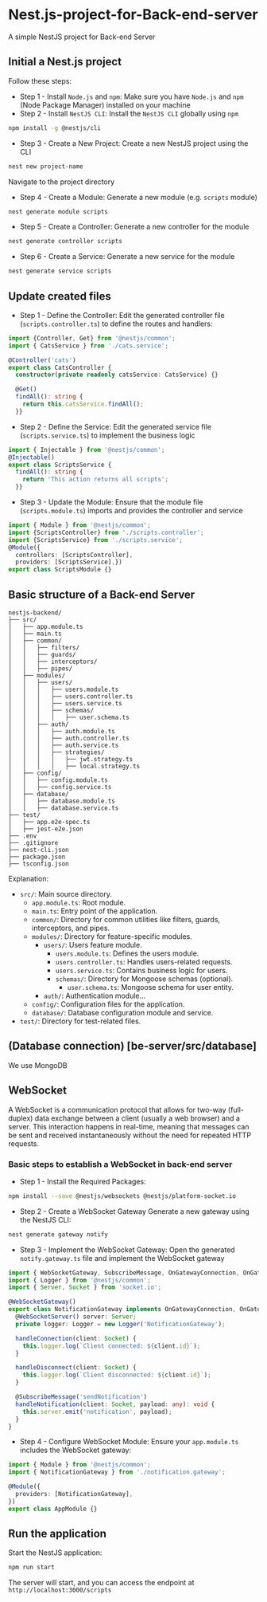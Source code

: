 # Nest.js-project-for-Back-end-server
A simple NestJS project for Back-end Server

## Initial a Nest.js project
Follow these steps:
- Step 1 - Install `Node.js` and `npm`: Make sure you have `Node.js` and `npm` (Node Package Manager) installed on your machine
- Step 2 - Install `NestJS CLI`: Install the `NestJS CLI` globally using `npm`
```bash
npm install -g @nestjs/cli
```
- Step 3 - Create a New Project: Create a new NestJS project using the CLI
```bash
nest new project-name
```
Navigate to the project directory
- Step 4 - Create a Module: Generate a new module (e.g. `scripts` module)
```bash
nest generate module scripts
```
- Step 5 - Create a Controller: Generate a new controller for the module
```bash 
nest generate controller scripts
```
- Step 6 - Create a Service: Generate a new service for the module
```bash
nest generate service scripts
```

## Update created files
- Step 1 - Define the Controller: Edit the generated controller file (`scripts.controller.ts`) to define the routes and handlers:
```typescript
import {Controller, Get} from '@nestjs/common';
import { CatsService } from './cats.service';

@Controller('cats')
export class CatsController {
  constructor(private readonly catsService: CatsService) {}

  @Get()
  findAll(): string {
    return this.catsService.findAll();
  }}
```

- Step 2 - Define the Service: Edit the generated service file (`scripts.service.ts`) to implement the business logic
```typescript
import { Injectable } from '@nestjs/common';
@Injectable()
export class ScriptsService {
  findAll(): string {
    return 'This action returns all scripts';
  }}
```

- Step 3 - Update the Module: Ensure that the module file (`scripts.module.ts`) imports and provides the controller and service
```typescript
import { Module } from '@nestjs/common';
import {ScriptsController} from './scripts.controller';
import {ScriptsService} from './scripts.service';
@Module({
  controllers: [ScriptsController],
  providers: [ScriptsService],})
export class ScriptsModule {}
```

## Basic structure of a Back-end Server
```
nestjs-backend/
├── src/
│   ├── app.module.ts
│   ├── main.ts
│   ├── common/
│   │   ├── filters/
│   │   ├── guards/
│   │   ├── interceptors/
│   │   ├── pipes/
│   ├── modules/
│   │   ├── users/
│   │   │   ├── users.module.ts
│   │   │   ├── users.controller.ts
│   │   │   ├── users.service.ts
│   │   │   ├── schemas/
│   │   │   │   ├── user.schema.ts
│   │   ├── auth/
│   │   │   ├── auth.module.ts
│   │   │   ├── auth.controller.ts
│   │   │   ├── auth.service.ts
│   │   │   ├── strategies/
│   │   │   │   ├── jwt.strategy.ts
│   │   │   │   ├── local.strategy.ts
│   ├── config/
│   │   ├── config.module.ts
│   │   ├── config.service.ts
│   ├── database/
│   │   ├── database.module.ts
│   │   ├── database.service.ts
├── test/
│   ├── app.e2e-spec.ts
│   ├── jest-e2e.json
├── .env
├── .gitignore
├── nest-cli.json
├── package.json
├── tsconfig.json
```
Explanation:
- `src/`: Main source directory.
	- `app.module.ts`: Root module.
	- `main.ts`: Entry point of the application.
	- `common/`: Directory for common utilities like filters, guards, interceptors, and pipes.
	- `modules/`: Directory for feature-specific modules.
		- `users/`: Users feature module.
			- `users.module.ts`: Defines the users module.
			- `users.controller.ts`: Handles users-related requests.
			- `users.service.ts`: Contains business logic for users.
			- `schemas/`: Directory for Mongoose schemas (optional).
				- `user.schema.ts`: Mongoose schema for user entity.
		- `auth/`: Authentication module…
	- `config/`: Configuration files for the application.
	- `database/`: Database configuration module and service.
- `test/`: Directory for test-related files.

## (Database connection) [be-server/src/database]
We use MongoDB

## WebSocket
A WebSocket is a communication protocol that allows for two-way (full-duplex) data exchange between a client (usually a web browser) and a server. This interaction happens in real-time, meaning that messages can be sent and received instantaneously without the need for repeated HTTP requests.

### Basic steps to establish a WebSocket in back-end server
- Step 1 - Install the Required Packages:
```bash
npm install --save @nestjs/websockets @nestjs/platform-socket.io
```

- Step 2 - Create a WebSocket Gateway
Generate a new gateway using the NestJS CLI:
```bash
nest generate gateway notify
```

- Step 3 - Implement the WebSocket Gateway: 
Open the generated `notify.gateway.ts` file and implement the WebSocket gateway
```typescript
import { WebSocketGateway, SubscribeMessage, OnGatewayConnection, OnGatewayDisconnect, WebSocketServer } from '@nestjs/websockets';
import { Logger } from '@nestjs/common';
import { Server, Socket } from 'socket.io';

@WebSocketGateway()
export class NotificationGateway implements OnGatewayConnection, OnGatewayDisconnect {
  @WebSocketServer() server: Server;
  private logger: Logger = new Logger('NotificationGateway');

  handleConnection(client: Socket) {
    this.logger.log(`Client connected: ${client.id}`);
  }

  handleDisconnect(client: Socket) {
    this.logger.log(`Client disconnected: ${client.id}`);
  }

  @SubscribeMessage('sendNotification')
  handleNotification(client: Socket, payload: any): void {
    this.server.emit('notification', payload);
  }
}
```

- Step 4 - Configure WebSocket Module: 
Ensure your `app.module.ts` includes the WebSocket gateway:
```typescript
import { Module } from '@nestjs/common';
import { NotificationGateway } from './notification.gateway';

@Module({
  providers: [NotificationGateway],
})
export class AppModule {}
```

## Run the application
Start the NestJS application:
```bash
npm run start
```
The server will start, and you can access the endpoint at `http://localhost:3000/scripts`